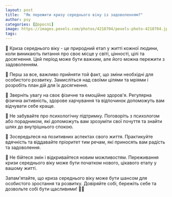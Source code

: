 ```yaml
---
layout: post
title:  "Як пережити кризу середнього віку із задоволенням?"
author: psy
categories: [Дорослі]
image: https://images.pexels.com/photos/4218704/pexels-photo-4218704.jpeg?auto=compress&cs=tinysrgb&fit=crop&h=627&w=1200
tags: 
---
```


🌟 Криза середнього віку - це природний етап у житті кожної людини, коли виникають питання про своє місце у світі, цінності, цілі та досягнення. Цей період може бути важким, але його можна пережити з задоволенням. 

🌟 Перш за все, важливо прийняти той факт, що зміни необхідні для особистого розвитку. Замисліться над своїми цілями та мріями і розробіть план дій для їх досягнення. 

🌟 Зверніть увагу на своє фізичне та емоційне здоров'я. Регулярна фізична активність, здорове харчування та відпочинок допоможуть вам відчувати себе краще. 

🌟 Не забувайте про психологічну підтримку. Поговоріть з психологом або порадником, які допоможуть вам зрозуміти свої почуття та знайти шлях до внутрішнього спокою. 

🌟 Зосередьтеся на позитивних аспектах свого життя. Практикуйте вдячність та віддавайте пріоритет тим речам, які приносять вам радість та задоволення. 

🌟 Не бійтеся змін і відкривайтеся новим можливостям. Переживання кризи середнього віку може бути початком нового, цікавого етапу у вашому житті. 

Запам'ятайте, що криза середнього віку може бути шансом для особистого зростання та розвитку. Довіряйте собі, бережіть себе та дозвольте собі бути щасливими! 🌈🌟


